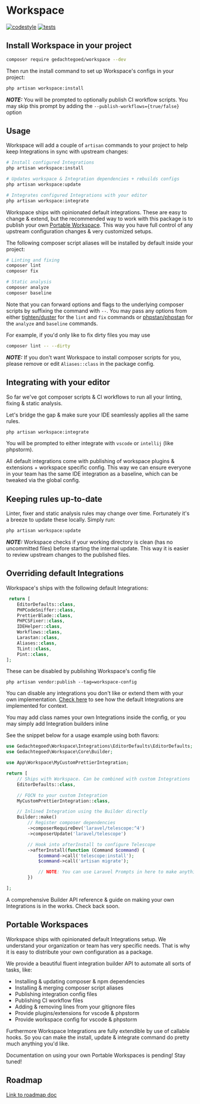 # Workspace

[![codestyle](https://github.com/media-code/workspace/actions/workflows/codestyle.yml/badge.svg)](https://github.com/media-code/workspace/actions/workflows/codestyle.yml)
[![tests](https://github.com/media-code/workspace/actions/workflows/tests.yml/badge.svg)](https://github.com/media-code/workspace/actions/workflows/tests.yml)

## Install Workspace in your project

```bash
composer require gedachtegoed/workspace --dev
```

Then run the install command to set up Workspace's configs in your project:

```bash
php artisan workspace:install
```

**_NOTE:_** You will be prompted to optionally publish CI workflow scripts. You may skip this prompt by adding the `--publish-workflows={true/false}` option

## Usage

Workspace will add a couple of `artisan` commands to your project to help keep Integrations in sync with upstream changes:

``` bash
# Install configured Integrations
php artisan workspace:install 

# Updates workspace & Integration dependencies + rebuilds configs
php artisan workspace:update 

# Integrates configured Integrations with your editor
php artisan workspace:integrate
```

Workspace ships with opinionated default integrations. These are easy to change & extend, but the recommended way to work with this package is to publish your own [Portable Workspace](#portable-workspaces). This way you have full control of any upstream configuration changes & very customized setups.

The following composer script aliases will be installed by default inside your project:

```bash
# Linting and fixing
composer lint
composer fix

# Static analysis
composer analyze
composer baseline
```

Note that you can forward options and flags to the underlying composer scripts by suffixing the command with `--`. You may pass any options from either [tighten/duster](https://github.com/tighten/duster) for the `lint` and `fix` commands or [phpstan/phpstan](https://phpstan.org/config-reference) for the `analyze` and `baseline` commands.

For example, if you'd only like to fix dirty files you may use

```bash
composer lint -- --dirty
```

**_NOTE:_** If you don't want Workspace to install composer scripts for you, please remove or edit `Aliases::class` in the package config.

## Integrating with your editor

So far we've got composer scripts & CI workflows to run all your linting, fixing & static analysis.

Let's bridge the gap & make sure your IDE seamlessly applies all the same rules.

```bash
php artisan workspace:integrate
```

You will be prompted to either integrate with `vscode` or `intellij` (like phpstorm).

All default integrations come with publishing of workspace plugins & extensions + workspace specific config. This way we can ensure everyone in your team has the same IDE integration as a baseline, which can be tweaked via the global config.

## Keeping rules up-to-date

Linter, fixer and static analysis rules may change over time. Fortunately it's a breeze to update these locally. Simply run:

```bash
php artisan workspace:update
```

**_NOTE:_**
Workspace checks if your working directory is clean (has no uncommitted files) before starting the internal update. This way it is easier to review upstream changes to the published files.

## Overriding default Integrations

Workspace's ships with the following default Integrations:

```php
 return [
    EditorDefaults::class,
    PHPCodeSniffer::class,
    PrettierBlade::class,
    PHPCSFixer::class,
    IDEHelper::class,
    Workflows::class,
    Larastan::class,
    Aliases::class,
    TLint::class,
    Pint::class,
];
```

These can be disabled by publishing Workspace's config file

`php artisan vendor:publish --tag=workspace-config`

You can disable any integrations you don't like or extend them with your own implementation. [Check here](https://github.com/media-code/workspace/tree/main/src/Integrations) to see how the default Integrations are implemented for context.

You may add class names your own Integrations inside the config, or you may simply add Integration builders inline

See the snippet below for a usage example using both flavors:

```php
use Gedachtegoed\Workspace\Integrations\EditorDefaults\EditorDefaults;
use Gedachtegoed\Workspace\Core\Builder;

use App\Workspace\MyCustomPrettierIntegration;

return [
    // Ships with Workspace. Can be combined with custom Integrations
    EditorDefaults::class,

    // FQCN to your custom Integration
    MyCustomPrettierIntegration::class,

    // Inlined Integration using the Builder directly
    Builder::make()
        // Register composer dependencies
        ->composerRequireDev('laravel/telescope:^4')
        ->composerUpdate('laravel/telescope')

        // Hook into afterInstall to configure Telescope
        ->afterInstall(function (Command $command) {
            $command->call('telescope:install');
            $command->call('artisan migrate');

            // NOTE: You can use Laravel Prompts in here to make anything interactive
        })

];
```

A comprehensive Builder API reference & guide on making your own Integrations is in the works. Check back soon.

## Portable Workspaces

Workspace ships with opinionated default Integrations setup. We understand your organization or team has very specific needs. That is why it is easy to distribute your own configuration as a package.

We provide a beautiful fluent integration builder API to automate all sorts of tasks, like:

-   Installing & updating composer & npm dependencies
-   Installing & merging composer script aliases
-   Publishing integration config files
-   Publishing CI workflow files
-   Adding & removing lines from your gitignore files
-   Provide plugins/extensions for vscode & phpstorm
-   Provide workspace config for vscode & phpstorm

Furthermore Workspace Integrations are fully extendible by use of callable hooks. So you can make the install, update & integrate command do pretty much anything you'd like.

Documentation on using your own Portable Workspaces is pending! Stay tuned!

## Roadmap

[Link to roadmap doc](https://github.com/media-code/workspace/ROADMAP.md)
